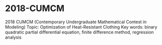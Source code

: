 # 2018-CUMCM
2018 CUMCM (Contemporary Undergraduate Mathematical Contest in Modeling)
Topic: Optimization of Heat-Resistant Clothing
Key words: binary quadratic partial differential equation, finite difference method, regression analysis
